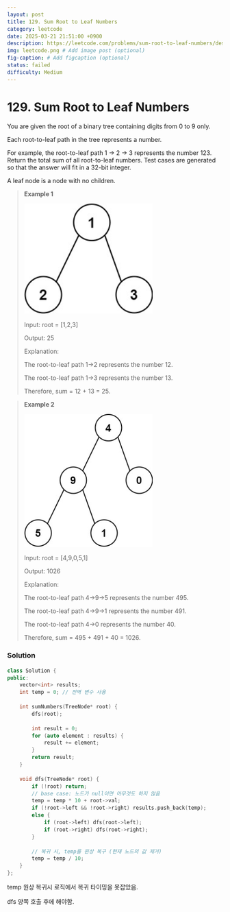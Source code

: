 ```yaml
---
layout: post
title: 129. Sum Root to Leaf Numbers
category: leetcode
date: 2025-03-21 21:51:00 +0900
description: https://leetcode.com/problems/sum-root-to-leaf-numbers/description/
img: leetcode.png # Add image post (optional)
fig-caption: # Add figcaption (optional)
status: failed
difficulty: Medium
---
```


# 129. Sum Root to Leaf Numbers

You are given the root of a binary tree containing digits from 0 to 9 only.

Each root-to-leaf path in the tree represents a number.

For example, the root-to-leaf path 1 -> 2 -> 3 represents the number 123.
Return the total sum of all root-to-leaf numbers. Test cases are generated so that the answer will fit in a 32-bit integer.

A leaf node is a node with no children.

 

> **Example 1**
> 
> <img src="../../imgs/129-1.jpg" alt="129-1" width="300"/>
> 
> Input: root = [1,2,3]
> 
> Output: 25
> 
> Explanation:
> 
> The root-to-leaf path 1->2 represents the number 12.
> 
> The root-to-leaf path 1->3 represents the number 13.
> 
> Therefore, sum = 12 + 13 = 25.


> **Example 2**
> 
> <img src="../../imgs/129-2.jpg" alt="129-2" width="300"/>
>
> Input: root = [4,9,0,5,1]
> 
> Output: 1026
> 
> Explanation:
> 
> The root-to-leaf path 4->9->5 represents the number 495.
> 
> The root-to-leaf path 4->9->1 represents the number 491.
> 
> The root-to-leaf path 4->0 represents the number 40.
> 
> Therefore, sum = 495 + 491 + 40 = 1026.



### Solution
```cpp
class Solution {
public:
    vector<int> results;
    int temp = 0; // 전역 변수 사용

    int sumNumbers(TreeNode* root) {
        dfs(root);

        int result = 0;
        for (auto element : results) {
            result += element;
        }
        return result;
    }

    void dfs(TreeNode* root) {
        if (!root) return; 
        // base case: 노드가 null이면 아무것도 하지 않음
        temp = temp * 10 + root->val;
        if (!root->left && !root->right) results.push_back(temp);
        else {
            if (root->left) dfs(root->left);
            if (root->right) dfs(root->right);
        }

        // 복귀 시, temp를 원상 복구 (현재 노드의 값 제거)
        temp = temp / 10;
    }
};
```

temp 원상 복귀시 로직에서 복귀 타이밍을 못잡았음. 

dfs 양쪽 호출 후에 해야함. 
